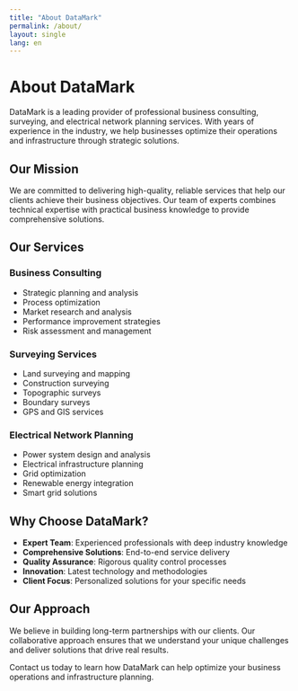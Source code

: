 ```yaml
---
title: "About DataMark"
permalink: /about/
layout: single
lang: en
---
```


# About DataMark

DataMark is a leading provider of professional business consulting, surveying, and electrical network planning services. With years of experience in the industry, we help businesses optimize their operations and infrastructure through strategic solutions.

## Our Mission

We are committed to delivering high-quality, reliable services that help our clients achieve their business objectives. Our team of experts combines technical expertise with practical business knowledge to provide comprehensive solutions.

## Our Services

### Business Consulting
- Strategic planning and analysis
- Process optimization
- Market research and analysis
- Performance improvement strategies
- Risk assessment and management

### Surveying Services
- Land surveying and mapping
- Construction surveying
- Topographic surveys
- Boundary surveys
- GPS and GIS services

### Electrical Network Planning
- Power system design and analysis
- Electrical infrastructure planning
- Grid optimization
- Renewable energy integration
- Smart grid solutions

## Why Choose DataMark?

- **Expert Team**: Experienced professionals with deep industry knowledge
- **Comprehensive Solutions**: End-to-end service delivery
- **Quality Assurance**: Rigorous quality control processes
- **Innovation**: Latest technology and methodologies
- **Client Focus**: Personalized solutions for your specific needs

## Our Approach

We believe in building long-term partnerships with our clients. Our collaborative approach ensures that we understand your unique challenges and deliver solutions that drive real results.

Contact us today to learn how DataMark can help optimize your business operations and infrastructure planning. 